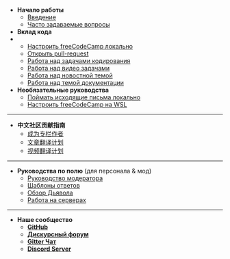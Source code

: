 - **Начало работы**
  - [Введение](index "Помочь сообществу freeCodeCamp.org")
  - [Часто задаваемые вопросы](/FAQ.md)
- **Вклад кода**
- - [Настроить freeCodeCamp локально](/how-to-setup-freecodecamp-locally.md)
  - [Открыть pull-request](/how-to-open-a-pull-request.md)
  - [Работа над задачами кодирования](/how-to-work-on-coding-challenges.md)
  - [Работа над видео задачами](/how-to-help-with-video-challenges.md)
  - [Работа над новостной темой](/how-to-work-on-the-news-theme.md)
  - [Работа над темой документации](/how-to-work-on-the-docs-theme.md)
- **Необязательные руководства**
  - [Поймать исходящие письма локально](/how-to-catch-outgoing-emails-locally.md)
  - [Настроить freeCodeCamp на WSL](/how-to-setup-wsl.md)

---

- **中文社区贡献指南**
  - [成为专栏作者](/i18n/chinese/news-author-application.md)
  - [文章翻译计划](/i18n/chinese/news-translations.md)
  - [视频翻译计划](/i18n/chinese/video-translations.md)

---

- **Руководства по полю** (для персонала & мод)
  - [Руководство модератора](/flight-manuals/moderator-handbook.md)
  - [Шаблоны ответов](/flight-manuals/using-reply-templates.md)
  - [Обзор Дьявола](/devops.md)
  - [Работа на серверах](/flight-manuals/working-on-virtual-machines.md)

---

- **Наше сообщество**
  - [**GitHub**](https://github.com/freecodecamp/freecodecamp)
  - [**Дискурсный форум**](https://freecodecamp.org/forum/c/contributors)
  - [**Gitter Чат**](https://gitter.im/FreeCodeCamp/Contributors)
  - [**Discord Server**](https://discord.gg/pFspAhS)
